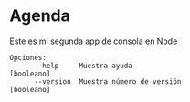 # Agenda

Este es mi segunda app de consola en Node

```
Opciones:
      --help     Muestra ayuda                                             [booleano]
      --version  Muestra número de versión                                 [booleano]
```
